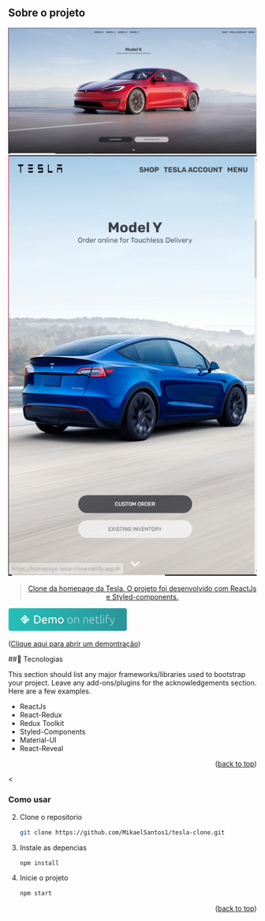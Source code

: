 <div id="top"></div>



## Sobre o projeto

<img src="./public/images/model-s.PNG" alt=" model s">
<div align="center"><a href="#top">
<img src="./public/images/model-y.PNG" alt="model y">

>Clone da homepage da Tesla. O projeto foi desenvolvido com ReactJs e Styled-components.
</a></div>

<a href="https://homepage-tesla-clone.netlify.app" target="_blank">
    <img alt="Demo on Netlify" src="./public/images/demo.png">
  </a>

<p align="left">(<a href="https://homepage-tesla-clone.netlify.app">Clique aqui para abrir um demontraçâo</a>)</p>



##🚀 Tecnologias

This section should list any major frameworks/libraries used to bootstrap your project. Leave any add-ons/plugins for the acknowledgements section. Here are a few examples.

* ReactJs
* React-Redux
* Redux Toolkit
* Styled-Components
* Material-UI
* React-Reveal



<p align="right">(<a href="#top">back to top</a>)</p>



<


### Como usar

2. Clone o repositorio
   ```sh
   git clone https://github.com/MikaelSantos1/tesla-clone.git
   ```
3. Instale as  depencias
   ```sh
   npm install
   ```
4. Inicie o projeto
   ```js
   npm start
   ```

<p align="right">(<a href="#top">back to top</a>)</p>




